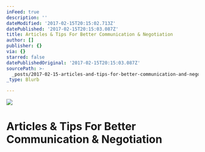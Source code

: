 ```yaml
---
inFeed: true
description: ''
dateModified: '2017-02-15T20:15:02.713Z'
datePublished: '2017-02-15T20:15:03.087Z'
title: Articles & Tips For Better Communication & Negotiation
author: []
publisher: {}
via: {}
starred: false
datePublishedOriginal: '2017-02-15T20:15:03.087Z'
sourcePath: >-
  _posts/2017-02-15-articles-and-tips-for-better-communication-and-negotiation.md
_type: Blurb

---
```

![](https://the-grid-user-content.s3-us-west-2.amazonaws.com/79779548-779b-4a0c-9504-b621adc80d94.png)

# Articles & Tips For Better Communication & Negotiation
